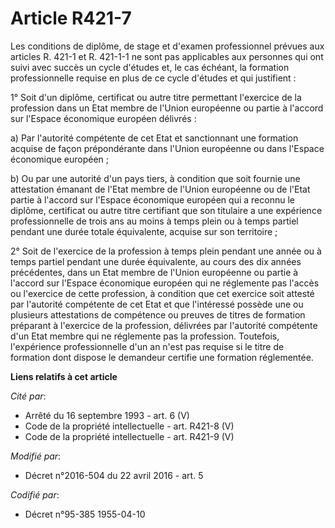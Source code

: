 # Article R421-7

Les conditions de diplôme, de stage et d'examen professionnel prévues aux articles R. 421-1 et R. 421-1-1 ne sont pas
applicables aux personnes qui ont suivi avec succès un cycle d'études et, le cas échéant, la formation professionnelle
requise en plus de ce cycle d'études et qui justifient : 

1° Soit d'un diplôme, certificat ou autre titre permettant l'exercice de la profession dans un Etat membre de l'Union
européenne ou partie à l'accord sur l'Espace économique européen  délivrés : 

a) Par l'autorité compétente de cet Etat et sanctionnant une formation acquise de façon prépondérante dans l'Union européenne
ou dans l'Espace économique européen  ; 

b) Ou par une autorité d'un pays tiers, à condition que soit fournie une attestation émanant de l'Etat membre de l'Union
européenne ou de l'Etat partie à l'accord sur l'Espace économique européen qui a reconnu le diplôme, certificat ou autre
titre certifiant que son titulaire a une expérience professionnelle de trois ans au moins à temps plein ou à temps partiel
pendant une durée totale équivalente, acquise sur son territoire ;

2° Soit de l'exercice de la profession à temps plein pendant une année ou à temps partiel pendant une durée équivalente, au
cours des dix années précédentes, dans un Etat membre de l'Union européenne ou partie à l'accord sur l'Espace économique
européen qui ne réglemente pas l'accès ou l'exercice de cette profession, à condition que cet exercice soit attesté par
l'autorité compétente de cet Etat et que l'intéressé possède une ou plusieurs attestations de compétence ou preuves de titres
de formation préparant à l'exercice de la profession, délivrées par l'autorité compétente d'un Etat membre qui ne réglemente
pas la profession. Toutefois, l'expérience professionnelle d'un an n'est pas requise si le titre de formation dont dispose le
demandeur certifie une formation réglementée.

**Liens relatifs à cet article**

_Cité par_:

  - Arrêté du 16 septembre 1993 - art. 6 (V)
  - Code de la propriété intellectuelle - art. R421-8 (V)
  - Code de la propriété intellectuelle - art. R421-9 (V)

_Modifié par_:

  - Décret n°2016-504 du 22 avril 2016 - art. 5

_Codifié par_:

  - Décret n°95-385 1955-04-10
